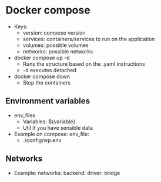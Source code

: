 # Docker compose
- Keys:
  - version: compose version
  - services: containers/services to run on the application
  - volumes: possible volumes
  - networks: possible networks
- docker compose up -d
  - Runs the structure based on the .yaml instructions
  - -d executes detached
- docker compose down
  - Stop the containers

## Environment variables
- env_files
  - Variables: ${variable}
  - Util if you have sensible data
- Example on compose:
env_file:
  - ./config/wp.env

## Networks
- Example:
networks:
  backend:
    driver: bridge